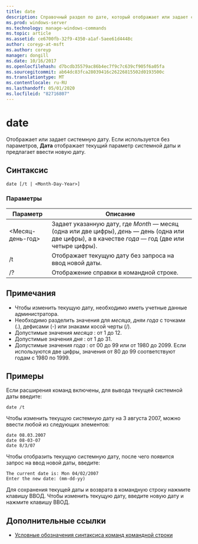 ```yaml
---
title: date
description: Справочный раздел по дате, который отображает или задает системную дату. Если используется без параметров,
ms.prod: windows-server
ms.technology: manage-windows-commands
ms.topic: article
ms.assetid: ce6700fb-32f9-4350-a1af-5aee61d4448c
author: coreyp-at-msft
ms.author: coreyp
manager: dongill
ms.date: 10/16/2017
ms.openlocfilehash: d7bcdb35579ac86b4ec7f9c7c639cf905f6a05fa
ms.sourcegitcommit: ab64dc83fca28039416c26226815502d0193500c
ms.translationtype: MT
ms.contentlocale: ru-RU
ms.lasthandoff: 05/01/2020
ms.locfileid: "82716807"
---
```

# <a name="date"></a>date

Отображает или задает системную дату. Если используется без параметров, **Дата** отображает текущий параметр системной даты и предлагает ввести новую дату.



## <a name="syntax"></a>Синтаксис

```
date [/t | <Month-Day-Year>]
```

### <a name="parameters"></a>Параметры

|Параметр|Описание|
|---------|-----------|
|\<Месяц-день-год>|Задает указанную дату, где *Month* — месяц (одна или две цифры), *день* — день (одна или две цифры), а в качестве *года* — год (две или четыре цифры).|
|/t|Отображает текущую дату без запроса на ввод новой даты.|
|/?|Отображение справки в командной строке.|

## <a name="remarks"></a>Примечания

-   Чтобы изменить текущую дату, необходимо иметь учетные данные администратора.
-   Необходимо разделить значения для *месяца*, *дня*и *года* с точками (.), дефисами (-) или знаками косой черты (/).
-   Допустимые значения *месяца* : от 1 до 12.
-   Допустимые значения *дня* : от 1 до 31.
-   Допустимые значения *года* : от 00 до 99 или от 1980 до 2099. Если используются две цифры, значения от 80 до 99 соответствуют годам с 1980 по 1999.

## <a name="examples"></a>Примеры

Если расширения команд включены, для вывода текущей системной даты введите:
```
date /t
```
Чтобы изменить текущую системную дату на 3 августа 2007, можно ввести любой из следующих элементов:
```
date 08.03.2007
date 08-03-07
date 8/3/07
```
Чтобы отобразить текущую системную дату, после чего появится запрос на ввод новой даты, введите:
```
The current date is: Mon 04/02/2007
Enter the new date: (mm-dd-yy)
```
Для сохранения текущей даты и возврата в командную строку нажмите клавишу ВВОД. Чтобы изменить текущую дату, введите новую дату и нажмите клавишу ВВОД.

## <a name="additional-references"></a>Дополнительные ссылки

- [Условные обозначения синтаксиса команд командной строки](command-line-syntax-key.md)